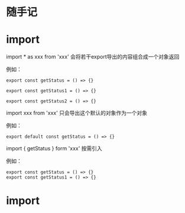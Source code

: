 # 随手记

# import

import * as xxx from 'xxx' 会将若干export导出的内容组合成一个对象返回

例如：

```
export const getStatus = () => {}

export const getStatus1 = () => {}

export const getStatus2 = () => {}
```

import xxx from 'xxx' 只会导出这个默认的对象作为一个对象

例如：

```
export default const getStatus = () => {}
```

import { getStatus } form 'xxx' 按需引入

例如：

```
export const getStatus = () => {}
export const getStatus1 = () => {}
```

# import